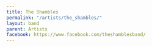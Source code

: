 ```yaml
---
title: The Shambles
permalink: "/artists/the_shambles/"
layout: band
parent: Artists
facebook: https://www.facebook.com/theshamblesband/
---
```


